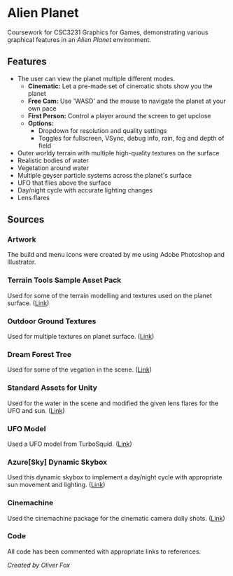 # Alien Planet
Coursework for CSC3231 Graphics for Games, demonstrating various graphical features in an *Alien Planet* environment.

## Features
* The user can view the planet multiple different modes.
	* **Cinematic:** Let a pre-made set of cinematic shots show you the planet
	* **Free Cam:** Use 'WASD' and the mouse to navigate the planet at your own pace
	* **First Person:** Control a player around the screen to get upclose
	* **Options:**
		* Dropdown for resolution and quality settings
		* Toggles for fullscreen, VSync, debug info, rain, fog and depth of field
* Outer worldy terrain with multiple high-quality textures on the surface
* Realistic bodies of water
* Vegetation around water
* Multiple geyser particle systems across the planet's surface
* UFO that flies above the surface
* Day/night cycle with accurate lighting changes
* Lens flares

## Sources

### Artwork
The build and menu icons were created by me using Adobe Photoshop and Illustrator.

### Terrain Tools Sample Asset Pack
Used for some of the terrain modelling and textures used on the planet surface. ([Link](https://assetstore.unity.com/packages/2d/textures-materials/nature/terrain-tools-sample-asset-pack-145808))

### Outdoor Ground Textures
Used for multiple textures on planet surface. ([Link](https://assetstore.unity.com/packages/2d/textures-materials/floors/outdoor-ground-textures-12555))

### Dream Forest Tree
Used for some of the vegation in the scene. ([Link](https://assetstore.unity.com/packages/3d/vegetation/trees/dream-forest-tree-105297))

### Standard Assets for Unity
Used for the water in the scene and modified the given lens flares for the UFO and sun. ([Link](https://assetstore.unity.com/packages/essentials/asset-packs/standard-assets-for-unity-2018-4-32351))

### UFO Model
Used a UFO model from TurboSquid. ([Link](https://www.turbosquid.com/3d-models/free-3ds-model-flying-saucer/1081073))

### Azure[Sky] Dynamic Skybox
Used this dynamic skybox to implement a day/night cycle with appropriate sun movement and lighting. ([Link](https://unityassetcollection.com/azuresky-dynamic-skybox-free-download/))

### Cinemachine
Used the cinemachine package for the cinematic camera dolly shots. ([Link](https://unity.com/unity/features/editor/art-and-design/cinemachine))

### Code
All code has been commented with appropriate links to references.

*Created by Oliver Fox*

